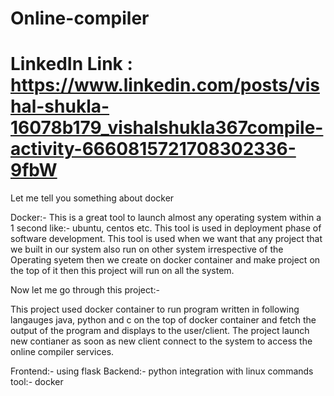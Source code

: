 # Online-compiler
# LinkedIn Link : https://www.linkedin.com/posts/vishal-shukla-16078b179_vishalshukla367compile-activity-6660815721708302336-9fbW
Let me tell you something about docker

Docker:- This is a great tool to launch almost any operating system within a 1 second like:- ubuntu, centos etc. This tool is used in deployment phase of software development. This tool is used when we want that any project that we built in our system also run on other system irrespective of the Operating syetem then we create on docker container and make project on the top of it then this project will run on all the system. 

Now let me go through this project:- 

This project used docker container to run program written in following langauges java, python and c on the top of docker container and fetch the output of the program and displays to the user/client. The project launch new contianer as soon as new client connect to the system to access the online compiler services. 

Frontend:- using flask
Backend:- python integration with linux commands 
tool:- docker

